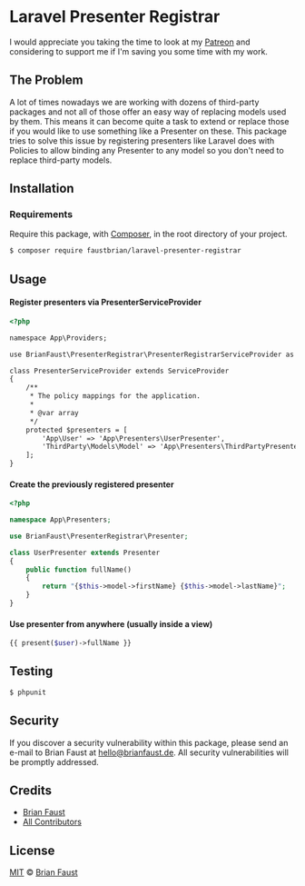 # Laravel Presenter Registrar

I would appreciate you taking the time to look at my [Patreon](https://www.patreon.com/faustbrian) and considering to support me if I'm saving you some time with my work.

## The Problem

A lot of times nowadays we are working with dozens of third-party packages and not all of those offer an easy way of replacing models used by them. This means it can become quite a task to extend or replace those if you would like to use something like a Presenter on these. This package tries to solve this issue by registering presenters like Laravel does with Policies to allow binding any Presenter to any model so you don't need to replace third-party models.

## Installation

### Requirements

Require this package, with [Composer](https://getcomposer.org/), in the root directory of your project.

``` bash
$ composer require faustbrian/laravel-presenter-registrar
```

## Usage

#### Register presenters via PresenterServiceProvider

```html
<?php

namespace App\Providers;

use BrianFaust\PresenterRegistrar\PresenterRegistrarServiceProvider as ServiceProvider;

class PresenterServiceProvider extends ServiceProvider
{
    /**
     * The policy mappings for the application.
     *
     * @var array
     */
    protected $presenters = [
        'App\User' => 'App\Presenters\UserPresenter',
        'ThirdParty\Models\Model' => 'App\Presenters\ThirdPartyPresenter',
    ];
}
```

#### Create the previously registered presenter
```php
<?php

namespace App\Presenters;

use BrianFaust\PresenterRegistrar\Presenter;

class UserPresenter extends Presenter
{
    public function fullName()
    {
        return "{$this->model->firstName} {$this->model->lastName}";
    }
}
```

#### Use presenter from anywhere **(usually inside a view)**

``` php
{{ present($user)->fullName }}
```

## Testing

``` bash
$ phpunit
```

## Security

If you discover a security vulnerability within this package, please send an e-mail to Brian Faust at hello@brianfaust.de. All security vulnerabilities will be promptly addressed.

## Credits

- [Brian Faust](https://github.com/faustbrian)
- [All Contributors](../../contributors)

## License

[MIT](LICENSE) © [Brian Faust](https://brianfaust.de)
